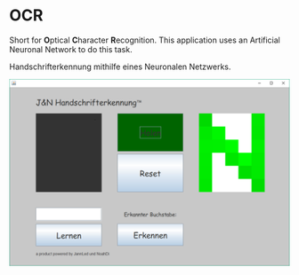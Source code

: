 # OCR
Short for **O**ptical **C**haracter **R**ecognition. This application uses an Artificial Neuronal Network to do this task.

Handschrifterkennung mithilfe eines Neuronalen Netzwerks.

![Screenshot of the application](https://github.com/Jannled/OCR/raw/master/docs/assets/Handschrifterkennung.png)
